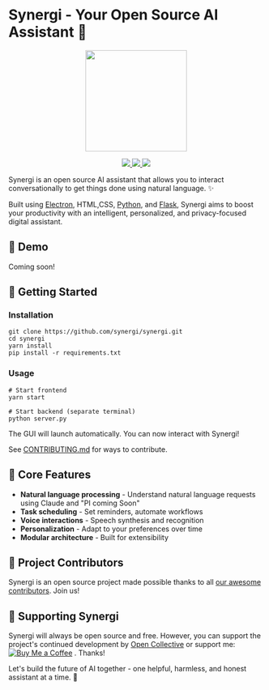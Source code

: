 
# Synergi - Your Open Source AI Assistant 🤖

<p align="center">
 <img src="./743747_Ai_logo____xl-beta-v2-2-2-removebg-preview.png
 <img src="743747_Ai_logo____xl-beta-v2-2-2-removebg-preview.png
" width="200">
</p>


<p align="center">
  <a href="https://github.com/synergi/synergi/stargazers">
    <img src="https://img.shields.io/github/stars/coco-droid/synergi?style=flat-square">
  </a>
  <a href="https://github.com/synergi/synergi/network/members">
    <img src="https://img.shields.io/github/forks/coco-droid/synergi?style=flat-square">
  </a> 
  <a href="https://github.com/synergi/synergi/issues">
    <img src="https://img.shields.io/github/issues/coco-droid/synergi?style=flat-square">
  </a>
</p>

Synergi is an open source AI assistant that allows you to interact conversationally to get things done using natural language. ✨

Built using [Electron](https://electronjs.org/), HTML,CSS, [Python](https://www.python.org/), and [Flask](https://flask.palletsprojects.com/), Synergi aims to boost your productivity with an intelligent, personalized, and privacy-focused digital assistant.

## 🎉 Demo

Coming soon!

## 🚀 Getting Started

### Installation

```
git clone https://github.com/synergi/synergi.git
cd synergi
yarn install
pip install -r requirements.txt 
```

### Usage

```
# Start frontend
yarn start

# Start backend (separate terminal) 
python server.py
```

The GUI will launch automatically. You can now interact with Synergi!

See [CONTRIBUTING.md](CONTRIBUTING.md) for ways to contribute.

## 🧠 Core Features

- **Natural language processing** - Understand natural language requests using Claude and "PI coming Soon"
- **Task scheduling** - Set reminders, automate workflows
- **Voice interactions** - Speech synthesis and recognition
- **Personalization** - Adapt to your preferences over time
- **Modular architecture** - Built for extensibility 

## 👥 Project Contributors

Synergi is an open source project made possible thanks to all [our awesome contributors](https://github.com/synergi/synergi/graphs/contributors). Join us!

## 🎁 Supporting Synergi

Synergi will always be open source and free. However, you can support the project's continued development by [Open Collective](https://opencollective.com/synergi) or support me:
[![Buy Me a Coffee](https://img.shields.io/static/v1?label=Buy%20Me%20a%20Coffee&message=nerdly&color=FF813F&logo=buy%20me%20a%20coffee&logoColor=white)](https://www.buymeacoffee.com/nerdly)
. Thanks!

Let's build the future of AI together - one helpful, harmless, and honest assistant at a time. 🤝

